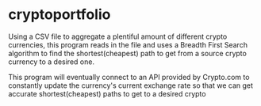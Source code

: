 # cryptoportfolio

Using a CSV file to aggregate a plentiful amount of different crypto currencies, this program reads in the file and uses a Breadth First Search algorithm to find the shortest(cheapest) path to get from a source crypto currency to a desired one. 

This program will eventually connect to an API provided by Crypto.com to constantly update the currency's current exchange rate so that we can get accurate shortest(cheapest) paths to get to a desired crypto
